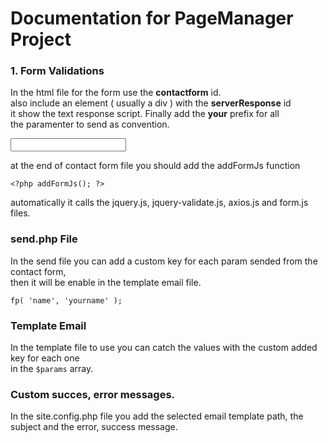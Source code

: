 
# Documentation for PageManager Project

### 1. Form Validations

In the html file for the form use the **contactform** id.  
also include an element ( usually a div ) with the **serverResponse** id  
it show the text response script. Finally add the **your** prefix for all  
the paramenter to send as convention.

<form id="contactform">
    <input name="yourname">
</form>
<div id="serverResponse"></div>

at the end of contact form file you should add the addFormJs function

` <?php addFormJs(); ?> `

automatically it calls the jquery.js, jquery-validate.js, axios.js and form.js files.

### send.php File

In the send file you can add a custom key for each param sended from the contact form,  
then it will be enable in the template email file. 

` fp( 'name', 'yourname' ); `

### Template Email

In the template file to use you can catch the values with the custom added key for each one  
in the `$params` array.

<div>
    <?php echo( $params[ 'name' ] ); ?>
</div>

### Custom succes, error messages.

In the site.config.php file you add the selected email template path, the subject and the error, success message.
